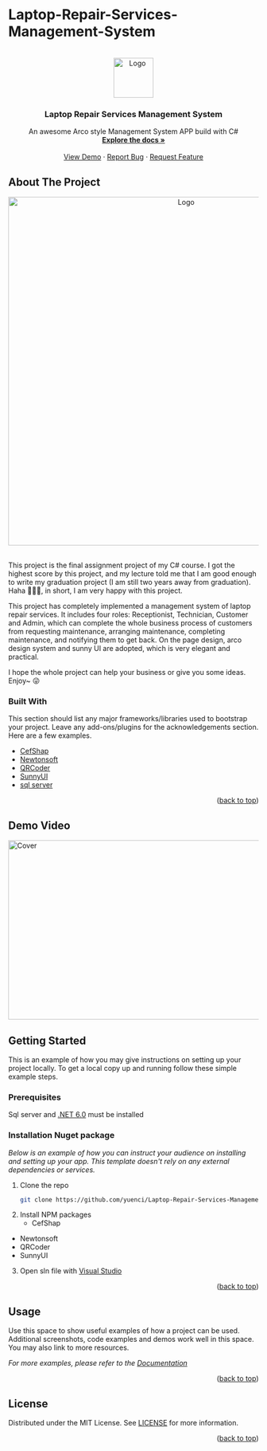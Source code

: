 # Laptop-Repair-Services-Management-System

<a name="readme-top"></a>


<!-- PROJECT LOGO -->
<br />
<div align="center">
  <a href="https://github.com/yuenci/Laptop-Repair-Services-Management-System">
    <img src="https://github.com/yuenci/Laptop-Repair-Services-Management-System/blob/master/image/logo.png" alt="Logo" width="80" height="80">
  </a>

  <h3 align="center">Laptop Repair Services Management System</h3>

  <p align="center">
    An awesome Arco style Management System APP build with C#
    <br />
    <a href="https://github.com/yuenci/Laptop-Repair-Services-Management-System/"><strong>Explore the docs »</strong></a>
    <br />
    <br />
    <a href="https://youtu.be/f3Vlglq_60M">View Demo</a>
    ·
    <a href="https://github.com/yuenci/Laptop-Repair-Services-Management-System/issues">Report Bug</a>
    ·
    <a href="https://github.com/yuenci/Laptop-Repair-Services-Management-System/issues">Request Feature</a>
  </p>

</div>




<!-- ABOUT THE PROJECT -->
## About The Project

<div align="center">
<img src="https://github.com/yuenci/Laptop-Repair-Services-Management-System/blob/master/image/mainPage.png" alt="Logo" width="700">
</div>
<br/>

This project is the final assignment project of my C# course. I got the highest score by this project, and my lecture told me that I am good enough to write my graduation project (I am still two years away from graduation). Haha 🤣🤣🤣, in short, I am very happy with this project.

This project has completely implemented a management system of laptop repair services. It includes four roles: Receptionist, Technician, Customer and Admin, which can complete the whole business process of customers from requesting maintenance, arranging maintenance, completing maintenance, and notifying them to get back. On the page design, arco design system and sunny UI are adopted, which is very elegant and practical.

I hope the whole project can help your business or give you some ideas. Enjoy~ 😜


  
### Built With

This section should list any major frameworks/libraries used to bootstrap your project. Leave any add-ons/plugins for the acknowledgements section. Here are a few examples.

* [CefShap](https://github.com/cefsharp/CefSharp)
* [Newtonsoft](https://github.com/JamesNK/Newtonsoft.Json)
* [QRCoder](https://github.com/codebude/QRCoder)
* [SunnyUI](https://github.com/yhuse/SunnyUI)
* [sql server](https://www.microsoft.com/en-us/sql-server/)

<p align="right">(<a href="#readme-top">back to top</a>)</p>

## Demo Video
<a href="http://www.youtube.com/watch?v=f3Vlglq_60M">
    <img src="https://github.com/yuenci/Laptop-Repair-Services-Management-System/blob/master/image/20221029220011.png" alt="Cover" width="600" height="360">
  </a>

<!-- GETTING STARTED -->
## Getting Started

This is an example of how you may give instructions on setting up your project locally.
To get a local copy up and running follow these simple example steps.

### Prerequisites
Sql server and [.NET 6.0](https://dotnet.microsoft.com/en-us/download/dotnet/6.0) must be installed


### Installation Nuget package

_Below is an example of how you can instruct your audience on installing and setting up your app. This template doesn't rely on any external dependencies or services._

1. Clone the repo
   ```sh
   git clone https://github.com/yuenci/Laptop-Repair-Services-Management-System
   ```
2. Install NPM packages
   * CefShap
  * Newtonsoft
  * QRCoder
  * SunnyUI
 
3. Open sln file with [Visual Studio](https://visualstudio.microsoft.com/)

<p align="right">(<a href="#readme-top">back to top</a>)</p>



<!-- USAGE EXAMPLES -->
## Usage

Use this space to show useful examples of how a project can be used. Additional screenshots, code examples and demos work well in this space. You may also link to more resources.

_For more examples, please refer to the [Documentation](https://example.com)_

<p align="right">(<a href="#readme-top">back to top</a>)</p>



<!-- LICENSE -->
## License

Distributed under the MIT License. See [LICENSE](./LICENSE) for more information.

<p align="right">(<a href="#readme-top">back to top</a>)</p>
